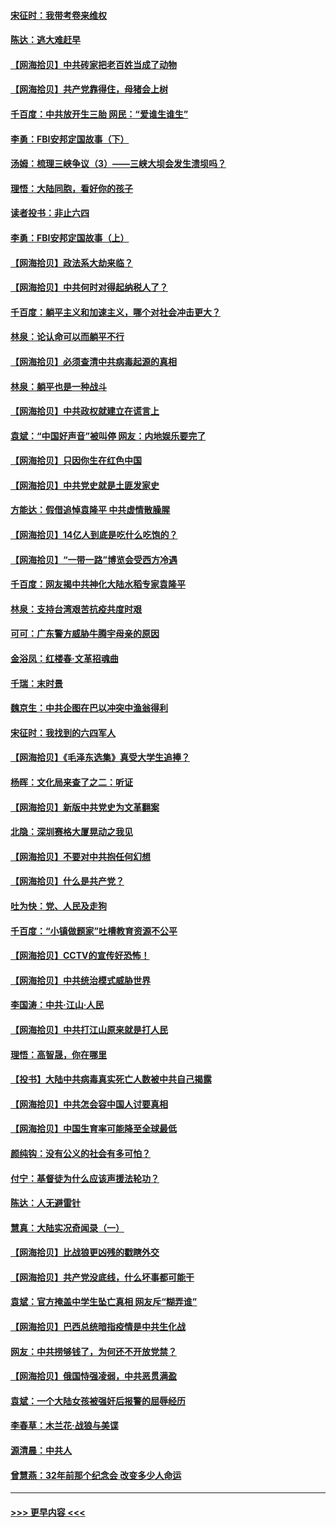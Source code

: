 #### [宋征时：我带考卷来维权](../pages/nsc993/n12994088.md?t=06031052) 
#### [陈达：逃大难赶早](../pages/nsc993/n12993569.md?t=06031052) 
#### [【网海拾贝】中共砖家把老百姓当成了动物](../pages/nsc993/n12993483.md?t=06031052) 
#### [【网海拾贝】共产党靠得住，母猪会上树](../pages/nsc993/n12990730.md?t=06031052) 
#### [千百度：中共放开生三胎 网民：“爱谁生谁生”](../pages/nsc993/n12990644.md?t=06031052) 
#### [李勇：FBI安邦定国故事（下）](../pages/nsc993/n12987854.md?t=06031052) 
#### [汤姆：梳理三峡争议（3）——三峡大坝会发生溃坝吗？](../pages/nsc993/n12989806.md?t=06031052) 
#### [理悟：大陆同胞，看好你的孩子](../pages/nsc993/n12989778.md?t=06031052) 
#### [读者投书：非止六四](../pages/nsc993/n12989673.md?t=06031052) 
#### [李勇：FBI安邦定国故事（上）](../pages/nsc993/n12987749.md?t=06031052) 
#### [【网海拾贝】政法系大劫来临？](../pages/nsc993/n12987596.md?t=06031052) 
#### [【网海拾贝】中共何时对得起纳税人了？](../pages/nsc993/n12985578.md?t=06031052) 
#### [千百度：躺平主义和加速主义，哪个对社会冲击更大？](../pages/nsc993/n12985512.md?t=06031052) 
#### [林泉：论认命可以而躺平不行](../pages/nsc993/n12985505.md?t=06031052) 
#### [【网海拾贝】必须查清中共病毒起源的真相](../pages/nsc993/n12984276.md?t=06031052) 
#### [林泉：躺平也是一种战斗](../pages/nsc993/n12984194.md?t=06031052) 
#### [【网海拾贝】中共政权就建立在谎言上](../pages/nsc993/n12981880.md?t=06031052) 
#### [袁斌：“中国好声音”被叫停 网友：内地娱乐要完了](../pages/nsc993/n12981826.md?t=06031052) 
#### [【网海拾贝】只因你生在红色中国](../pages/nsc993/n12979096.md?t=06031052) 
#### [【网海拾贝】中共党史就是土匪发家史](../pages/nsc993/n12976478.md?t=06031052) 
#### [方能达：假借追悼袁隆平 中共虚情散臊腥](../pages/nsc993/n12976396.md?t=06031052) 
#### [【网海拾贝】14亿人到底是吃什么吃饱的？](../pages/nsc993/n12974125.md?t=06031052) 
#### [【网海拾贝】“一带一路”博览会受西方冷遇](../pages/nsc993/n12971787.md?t=06031052) 
#### [千百度：网友揭中共神化大陆水稻专家袁隆平](../pages/nsc993/n12971733.md?t=06031052) 
#### [林泉：支持台湾艰苦抗疫共度时艰](../pages/nsc993/n12971350.md?t=06031052) 
#### [可可：广东警方威胁牛腾宇母亲的原因](../pages/nsc993/n12971100.md?t=06031052) 
#### [金浴凤：红楼春·文革招魂曲](../pages/nsc993/n12970354.md?t=06031052) 
#### [千瑞：末时景](../pages/nsc993/n12970337.md?t=06031052) 
#### [魏京生：中共企图在巴以冲突中渔翁得利](../pages/nsc993/n12970286.md?t=06031052) 
#### [宋征时：我找到的六四军人](../pages/nsc993/n12970213.md?t=06031052) 
#### [【网海拾贝】《毛泽东选集》真受大学生追捧？](../pages/nsc993/n12968779.md?t=06031052) 
#### [杨晖：文化局来查了之二：听证](../pages/nsc993/n12966528.md?t=06031052) 
#### [【网海拾贝】新版中共党史为文革翻案](../pages/nsc993/n12967526.md?t=06031052) 
#### [北隐：深圳赛格大厦晃动之我见](../pages/nsc993/n12967393.md?t=06031052) 
#### [【网海拾贝】不要对中共抱任何幻想](../pages/nsc993/n12965222.md?t=06031052) 
#### [【网海拾贝】什么是共产党？](../pages/nsc993/n12962781.md?t=06031052) 
#### [吐为快：党、人民及走狗](../pages/nsc993/n12962747.md?t=06031052) 
#### [千百度：“小镇做题家”吐槽教育资源不公平](../pages/nsc993/n12962705.md?t=06031052) 
#### [【网海拾贝】CCTV的宣传好恐怖！](../pages/nsc993/n12959984.md?t=06031052) 
#### [【网海拾贝】中共统治模式威胁世界](../pages/nsc993/n12957622.md?t=06031052) 
#### [李国涛：中共‧江山‧人民](../pages/nsc993/n12957502.md?t=06031052) 
#### [【网海拾贝】中共打江山原来就是打人民](../pages/nsc993/n12954345.md?t=06031052) 
#### [理悟：高智晟，你在哪里](../pages/nsc993/n12953115.md?t=06031052) 
#### [【投书】大陆中共病毒真实死亡人数被中共自己揭露](../pages/nsc993/n12953050.md?t=06031052) 
#### [【网海拾贝】中共怎会容中国人讨要真相](../pages/nsc993/n12952161.md?t=06031052) 
#### [【网海拾贝】中国生育率可能降至全球最低](../pages/nsc993/n12948793.md?t=06031052) 
#### [颜纯钩：没有公义的社会有多可怕？](../pages/nsc993/n12947626.md?t=06031052) 
#### [付宁：基督徒为什么应该声援法轮功？](../pages/nsc993/n12947233.md?t=06031052) 
#### [陈达：人无避雷针](../pages/nsc993/n12947098.md?t=06031052) 
#### [慧真：大陆实况奇闻录（一）](../pages/nsc993/n12945811.md?t=06031052) 
#### [【网海拾贝】比战狼更凶残的戳瞎外交](../pages/nsc993/n12945717.md?t=06031052) 
#### [【网海拾贝】共产党没底线，什么坏事都可能干](../pages/nsc993/n12942090.md?t=06031052) 
#### [袁斌：官方掩盖中学生坠亡真相 网友斥“糊弄谁”](../pages/nsc993/n12942029.md?t=06031052) 
#### [【网海拾贝】巴西总统暗指疫情是中共生化战](../pages/nsc993/n12938999.md?t=06031052) 
#### [网友：中共捞够钱了，为何还不开放党禁？](../pages/nsc993/n12938952.md?t=06031052) 
#### [【网海拾贝】俄国恃强凌弱，中共恶贯满盈](../pages/nsc993/n12936626.md?t=06031052) 
#### [袁斌：一个大陆女孩被强奸后报警的屈辱经历](../pages/nsc993/n12936547.md?t=06031052) 
#### [李春草：木兰花·战狼与美谍](../pages/nsc993/n12935995.md?t=06031052) 
#### [源清晨：中共人](../pages/nsc993/n12935589.md?t=06031052) 
#### [曾慧燕：32年前那个纪念会 改变多少人命运](../pages/nsc993/n12934233.md?t=06031052) 

----
#### [ >>> 更早内容 <<< ](../indexes/nsc993-earlier.md)
